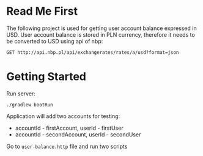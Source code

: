 # Read Me First
The following project is used for getting user account balance expressed in USD.
User account balance is stored in PLN currency, therefore it needs to be converted to USD using api of nbp:
```
GET http://api.nbp.pl/api/exchangerates/rates/a/usd?format=json
```

# Getting Started

Run server:
```
./gradlew bootRun
``` 

Application will add two accounts for testing:
* accountId - firstAccount, userId - firstUser
* accountId - secondAccount, userId - secondUser

Go to `user-balance.http` file and run two scripts

